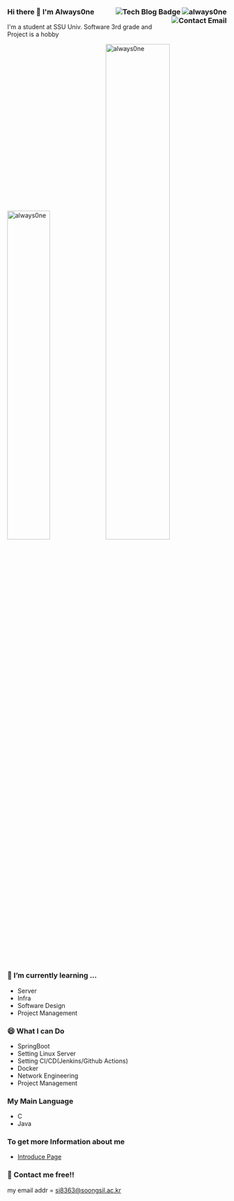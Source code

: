 <h3>Hi there 👋  I'm Always0ne<img align="right"src="https://komarev.com/ghpvc/?username=always0ne" alt="always0ne" />
<img align = "right" src="http://img.shields.io/badge/-Devlog-black?style=flat-square&amp;logo=github&amp;link=https://always0ne.github.io/" alt="Tech Blog Badge">
<img align = "right" src="http://img.shields.io/badge/-contact-9cf?style=social&amp;logo=Minutemailer&amp;link=mailto:si8363@soongsil.ac.kr" alt="Contact Email"></h3>
<div>
  I'm a student at SSU Univ. Software 3rd grade and Project is a hobby
  <p>
    <img src="https://github-readme-stats.vercel.app/api/top-langs/?username=always0ne&layout=compact&hide=html" alt="always0ne" width="44%" />
   <img src="https://github-readme-stats.vercel.app/api?username=always0ne&show_icons=true" alt="always0ne"  width="54%"/>
  </p>
</div>

### 🌱 I’m currently learning ...
- Server
- Infra
- Software Design
- Project Management

### 😄 What I can Do
- SpringBoot
- Setting Linux Server
- Setting CI/CD(Jenkins/Github Actions)
- Docker
- Network Engineering
- Project Management

### My Main Language
- C
- Java

### To get more Information about me
- [Introduce Page](https://always0ne.github.io/whoAmI/)

### 💬 Contact me free!!
my email addr = si8363@soongsil.ac.kr

<!--
**always0ne/always0ne** is a ✨ _special_ ✨ repository because its `README.md` (this file) appears on your GitHub profile.

Here are some ideas to get you started:

- 🔭 I’m currently working on ...
- 🌱 I’m currently learning ...
- 👯 I’m looking to collaborate on ...
- 🤔 I’m looking for help with ...
- 💬 Ask me about ...
- 📫 How to reach me: ...
- 😄 Pronouns: ...
- ⚡ Fun fact: ...
-->
